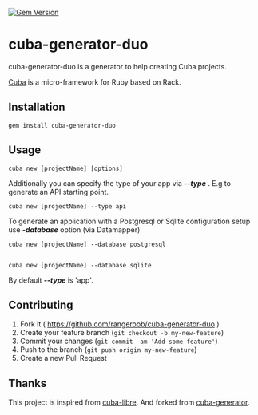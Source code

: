 [![Gem Version](https://badge.fury.io/rb/cuba-generator-duo.svg)](https://badge.fury.io/rb/cuba-generator-duo)
# cuba-generator-duo

cuba-generator-duo is a generator to help creating Cuba projects.

[Cuba](https://github.com/soveran/cuba) is a micro-framework for Ruby based on Rack.

## Installation

    gem install cuba-generator-duo

## Usage

    cuba new [projectName] [options]

Additionally you can specify the type of your app via ***--type*** . E.g to generate an API starting point.

    cuba new [projectName] --type api

To generate an application with a Postgresql or Sqlite configuration setup use ***-database*** option (via Datamapper)

    cuba new [projectName] --database postgresql
    

    cuba new [projectName] --database sqlite

By default ***--type*** is 'app'.

## Contributing

1. Fork it ( https://github.com/rangeroob/cuba-generator-duo )
2. Create your feature branch (`git checkout -b my-new-feature`)
3. Commit your changes (`git commit -am 'Add some feature'`)
4. Push to the branch (`git push origin my-new-feature`)
5. Create a new Pull Request

## Thanks

This project is inspired from [cuba-libre](https://github.com/gdurelle/cuba-libre).
And forked from [cuba-generator](https://github.com/sdogruyol/cuba-generator).
